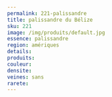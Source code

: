 ```yaml
---
permalink: 221-palissandre
title: palissandre du Bélize
sku: 221
image: /img/produits/default.jpg
essence: palissandre
region: amériques
details: 
produits: 
couleur: 
densite: 
veines: sans
rarete: 
---
```

